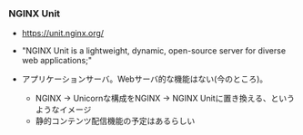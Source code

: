 ### NGINX Unit

* https://unit.nginx.org/

* "NGINX Unit is a lightweight, dynamic, open-source server for diverse web applications;"
* アプリケーションサーバ。Webサーバ的な機能はない(今のところ)。
  * NGINX -> Unicornな構成をNGINX -> NGINX Unitに置き換える、というようなイメージ
  * 静的コンテンツ配信機能の予定はあるらしい

